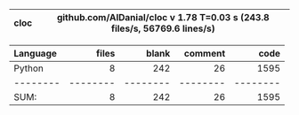 cloc|github.com/AlDanial/cloc v 1.78  T=0.03 s (243.8 files/s, 56769.6 lines/s)
--- | ---

Language|files|blank|comment|code
:-------|-------:|-------:|-------:|-------:
Python|8|242|26|1595
--------|--------|--------|--------|--------
SUM:|8|242|26|1595
